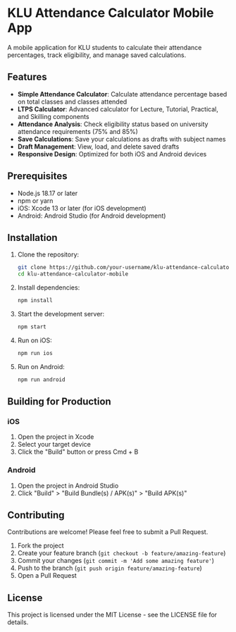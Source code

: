 # KLU Attendance Calculator Mobile App

A mobile application for KLU students to calculate their attendance percentages, track eligibility, and manage saved calculations.

## Features

- **Simple Attendance Calculator**: Calculate attendance percentage based on total classes and classes attended
- **LTPS Calculator**: Advanced calculator for Lecture, Tutorial, Practical, and Skilling components
- **Attendance Analysis**: Check eligibility status based on university attendance requirements (75% and 85%)
- **Save Calculations**: Save your calculations as drafts with subject names
- **Draft Management**: View, load, and delete saved drafts
- **Responsive Design**: Optimized for both iOS and Android devices

## Prerequisites

- Node.js 18.17 or later
- npm or yarn
- iOS: Xcode 13 or later (for iOS development)
- Android: Android Studio (for Android development)

## Installation

1. Clone the repository:
   ```bash
   git clone https://github.com/your-username/klu-attendance-calculator-mobile.git
   cd klu-attendance-calculator-mobile
   ```

2. Install dependencies:
   ```bash
   npm install
   ```

3. Start the development server:
   ```bash
   npm start
   ```

4. Run on iOS:
   ```bash
   npm run ios
   ```

5. Run on Android:
   ```bash
   npm run android
   ```

## Building for Production

### iOS
1. Open the project in Xcode
2. Select your target device
3. Click the "Build" button or press Cmd + B

### Android
1. Open the project in Android Studio
2. Click "Build" > "Build Bundle(s) / APK(s)" > "Build APK(s)"

## Contributing

Contributions are welcome! Please feel free to submit a Pull Request.

1. Fork the project
2. Create your feature branch (`git checkout -b feature/amazing-feature`)
3. Commit your changes (`git commit -m 'Add some amazing feature'`)
4. Push to the branch (`git push origin feature/amazing-feature`)
5. Open a Pull Request

## License

This project is licensed under the MIT License - see the LICENSE file for details.
